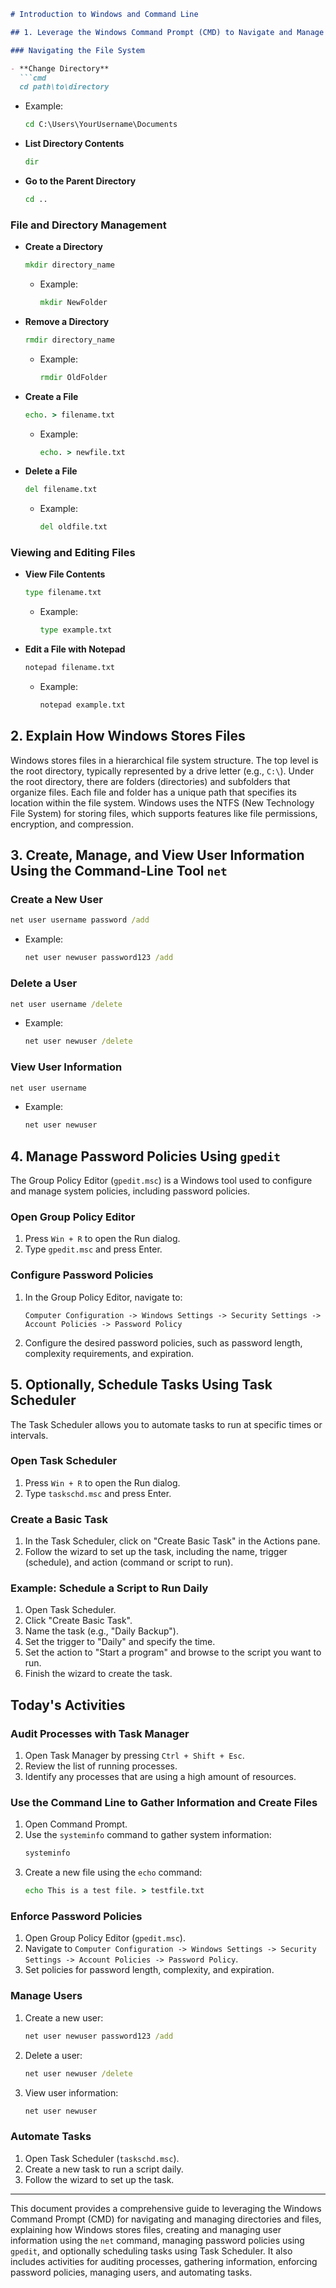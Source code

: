 ```markdown
# Introduction to Windows and Command Line

## 1. Leverage the Windows Command Prompt (CMD) to Navigate and Manage Directories and Files

### Navigating the File System

- **Change Directory**
  ```cmd
  cd path\to\directory
  ```
  - Example:
    ```cmd
    cd C:\Users\YourUsername\Documents
    ```

- **List Directory Contents**
  ```cmd
  dir
  ```

- **Go to the Parent Directory**
  ```cmd
  cd ..
  ```

### File and Directory Management

- **Create a Directory**
  ```cmd
  mkdir directory_name
  ```
  - Example:
    ```cmd
    mkdir NewFolder
    ```

- **Remove a Directory**
  ```cmd
  rmdir directory_name
  ```
  - Example:
    ```cmd
    rmdir OldFolder
    ```

- **Create a File**
  ```cmd
  echo. > filename.txt
  ```
  - Example:
    ```cmd
    echo. > newfile.txt
    ```

- **Delete a File**
  ```cmd
  del filename.txt
  ```
  - Example:
    ```cmd
    del oldfile.txt
    ```

### Viewing and Editing Files

- **View File Contents**
  ```cmd
  type filename.txt
  ```
  - Example:
    ```cmd
    type example.txt
    ```

- **Edit a File with Notepad**
  ```cmd
  notepad filename.txt
  ```
  - Example:
    ```cmd
    notepad example.txt
    ```

## 2. Explain How Windows Stores Files

Windows stores files in a hierarchical file system structure. The top level is the root directory, typically represented by a drive letter (e.g., `C:\`). Under the root directory, there are folders (directories) and subfolders that organize files. Each file and folder has a unique path that specifies its location within the file system. Windows uses the NTFS (New Technology File System) for storing files, which supports features like file permissions, encryption, and compression.

## 3. Create, Manage, and View User Information Using the Command-Line Tool `net`

### Create a New User
```cmd
net user username password /add
```
- Example:
  ```cmd
  net user newuser password123 /add
  ```

### Delete a User
```cmd
net user username /delete
```
- Example:
  ```cmd
  net user newuser /delete
  ```

### View User Information
```cmd
net user username
```
- Example:
  ```cmd
  net user newuser
  ```

## 4. Manage Password Policies Using `gpedit`

The Group Policy Editor (`gpedit.msc`) is a Windows tool used to configure and manage system policies, including password policies.

### Open Group Policy Editor
1. Press `Win + R` to open the Run dialog.
2. Type `gpedit.msc` and press Enter.

### Configure Password Policies
1. In the Group Policy Editor, navigate to:
   ```
   Computer Configuration -> Windows Settings -> Security Settings -> Account Policies -> Password Policy
   ```
2. Configure the desired password policies, such as password length, complexity requirements, and expiration.

## 5. Optionally, Schedule Tasks Using Task Scheduler

The Task Scheduler allows you to automate tasks to run at specific times or intervals.

### Open Task Scheduler
1. Press `Win + R` to open the Run dialog.
2. Type `taskschd.msc` and press Enter.

### Create a Basic Task
1. In the Task Scheduler, click on "Create Basic Task" in the Actions pane.
2. Follow the wizard to set up the task, including the name, trigger (schedule), and action (command or script to run).

### Example: Schedule a Script to Run Daily
1. Open Task Scheduler.
2. Click "Create Basic Task".
3. Name the task (e.g., "Daily Backup").
4. Set the trigger to "Daily" and specify the time.
5. Set the action to "Start a program" and browse to the script you want to run.
6. Finish the wizard to create the task.

## Today's Activities

### Audit Processes with Task Manager

1. Open Task Manager by pressing `Ctrl + Shift + Esc`.
2. Review the list of running processes.
3. Identify any processes that are using a high amount of resources.

### Use the Command Line to Gather Information and Create Files

1. Open Command Prompt.
2. Use the `systeminfo` command to gather system information:
   ```cmd
   systeminfo
   ```
3. Create a new file using the `echo` command:
   ```cmd
   echo This is a test file. > testfile.txt
   ```

### Enforce Password Policies

1. Open Group Policy Editor (`gpedit.msc`).
2. Navigate to `Computer Configuration -> Windows Settings -> Security Settings -> Account Policies -> Password Policy`.
3. Set policies for password length, complexity, and expiration.

### Manage Users

1. Create a new user:
   ```cmd
   net user newuser password123 /add
   ```
2. Delete a user:
   ```cmd
   net user newuser /delete
   ```
3. View user information:
   ```cmd
   net user newuser
   ```

### Automate Tasks

1. Open Task Scheduler (`taskschd.msc`).
2. Create a new task to run a script daily.
3. Follow the wizard to set up the task.

---

This document provides a comprehensive guide to leveraging the Windows Command Prompt (CMD) for navigating and managing directories and files, explaining how Windows stores files, creating and managing user information using the `net` command, managing password policies using `gpedit`, and optionally scheduling tasks using Task Scheduler. It also includes activities for auditing processes, gathering information, enforcing password policies, managing users, and automating tasks.
```